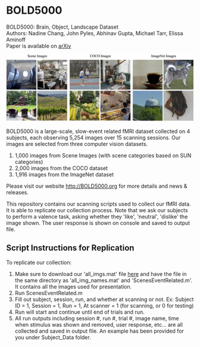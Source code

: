 # BOLD5000
BOLD5000: Brain, Object, Landscape Dataset <br>
Authors: Nadine Chang, John Pyles, Abhinav Gupta, Michael Tarr, Elissa Aminoff <br>
Paper is available on [arXiv](https://arxiv.org/abs/1809.01281)

![Samples images shown to subjects from our dataset](image_samples.jpg?raw=true "Sample Images")

BOLD5000 is a large-scale, slow-event related fMRI dataset collected on 4 subjects, each observing 5,254 images over 15 scanning sessions. Our images are selected from three computer vision datasets.

1) 1,000 images from Scene Images (with scene categories based on SUN categories)
2) 2,000 images from the COCO dataset
3) 1,916 images from the ImageNet dataset

Please visit our website http://BOLD5000.org for more details and news & releases.

This repository contains our scanning scripts used to collect our fMRI data. It is able to replicate our collection process.
Note that we ask our subjects to perform a valence task, asking whether they 'like', 'neutral', 'dislike' the image shown. The user response is shown on console and saved to output file. 

## Script Instructions for Replication
To replicate our collection: 

1) Make sure to download our 'all_imgs.mat' file [here](https://www.dropbox.com/s/c4zbu1454iuo719/all_imgs.mat?dl=1) and have the file in the same directory as 'all_img_names.mat' and 'ScenesEventRelated.m'. It contains all the images used for presentation.
2) Run ScenesEventRelated.m
3) Fill out subject, session, run, and whether at scanning or not. 
   Ex: Subject ID = 1, Session = 1, Run = 1, At scanner = 1 (for scanning, or 0 for testing)
4) Run will start and continue until end of trials and run.
5) All run outputs including session #, run #, trial #, image name, time when stimulus was shown and removed, user response, etc... are all collected and saved in output file. An example has been provided for you under Subject_Data folder.


